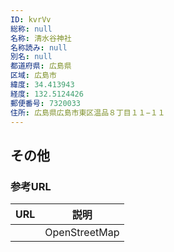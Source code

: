 ```yaml
---
ID: kvrVv
総称: null
名称: 清水谷神社
名称読み: null
別名: null
都道府県: 広島県
区域: 広島市
緯度: 34.413943
経度: 132.5124426
郵便番号: 7320033
住所: 広島県広島市東区温品８丁目１１−１１
---
```


## その他

### 参考URL

| URL | 説明          |
| --- | ------------- |
|     | OpenStreetMap |
